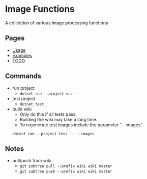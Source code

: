 # Image Functions #
A collection of various image processing functions

## Pages ##
* [Usage](../../wiki/usage)
* [Examples](../../wiki/examples)
* [TODO](../../wiki/todo)

## Commands ##
* run project
  * ```dotnet run --project src --```
* test project
  * ```dotnet test```
* build wiki
  * Only do this if all tests pass.
  * Building the wiki may take a long time.
  * To regenerate test images include the parameter "--images"
  ```
  dotnet run --project test -- --images
  ```

## Notes ##
* pull/push from wiki
  * ```git subtree pull --prefix wiki wiki master```
  * ```git subtree push --prefix wiki wiki master```
